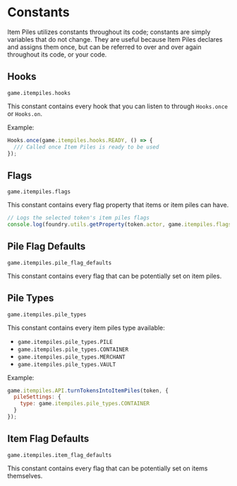 # Constants

Item Piles utilizes constants throughout its code; constants are simply variables that do not change. They are useful because Item Piles declares and assigns them once, but can be referred to over and over again throughout its code, or your code.

## Hooks

`game.itempiles.hooks`

This constant contains every hook that you can listen to through `Hooks.once` or `Hooks.on`.

Example:

```js
Hooks.once(game.itempiles.hooks.READY, () => {
  /// Called once Item Piles is ready to be used
});
```

## Flags

`game.itempiles.flags`

This constant contains every flag property that items or item piles can have.

```js
// Logs the selected token's item piles flags
console.log(foundry.utils.getProperty(token.actor, game.itempiles.flags.PILE));
```

## Pile Flag Defaults

`game.itempiles.pile_flag_defaults`

This constant contains every flag that can be potentially set on item piles.

## Pile Types

`game.itempiles.pile_types`

This constant contains every item piles type available:

- `game.itempiles.pile_types.PILE`
- `game.itempiles.pile_types.CONTAINER`
- `game.itempiles.pile_types.MERCHANT`
- `game.itempiles.pile_types.VAULT`

Example:

```js
game.itempiles.API.turnTokensIntoItemPiles(token, {
  pileSettings: {
    type: game.itempiles.pile_types.CONTAINER
  }
});
```

## Item Flag Defaults

`game.itempiles.item_flag_defaults`

This constant contains every flag that can be potentially set on items themselves.
